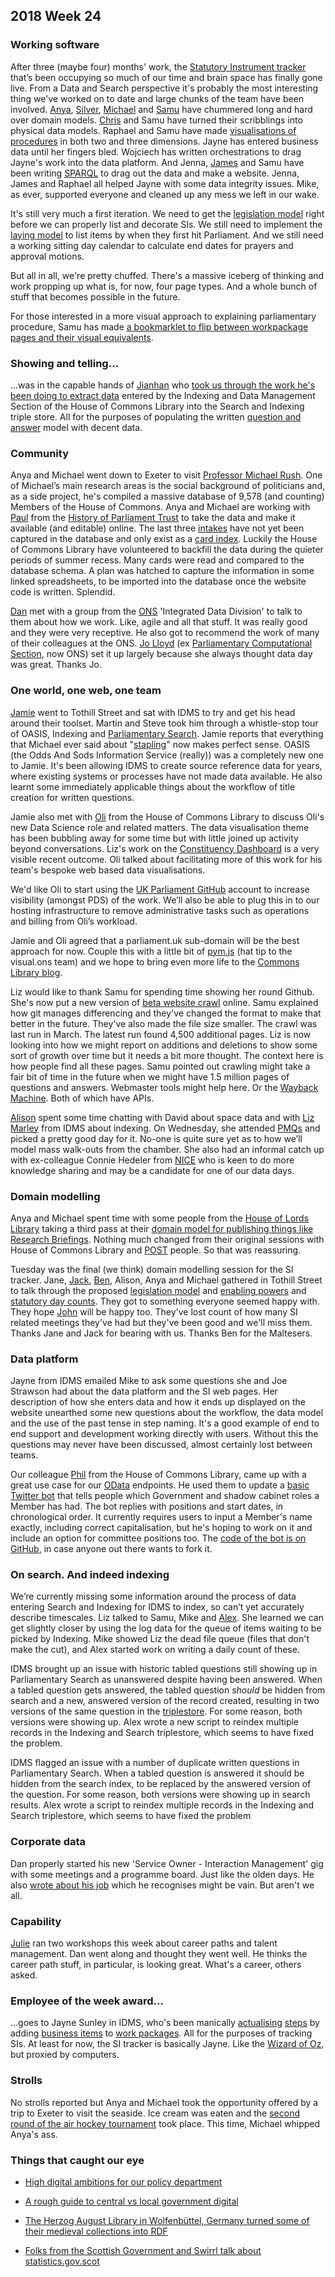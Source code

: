 ## 2018 Week 24

### Working software

After three (maybe four) months' work, the [Statutory Instrument tracker](https://beta.parliament.uk/statutory-instruments) that’s been occupying so much of our time and brain space has finally gone live. From a Data and Search perspective it's probably the most interesting thing we've worked on to date and large chunks of the team have been involved. [Anya](https://twitter.com/bitten_), [Silver](https://twitter.com/silveroliver), [Michael](https://twitter.com/fantasticlife) and [Samu](https://twitter.com/langsamu) have chummered long and hard over domain models. [Chris](https://twitter.com/chrisalcockdev) and Samu have turned their scribblings into physical data models. Raphael and Samu have made [visualisations of procedures](https://procedures.azurewebsites.net/Procedures/4/graph) in both two and three dimensions. Jayne has entered business data until her fingers bled. Wojciech has written orchestrations to drag Jayne's work into the data platform. And Jenna, [James](https://twitter.com/thevinternet) and Samu have been writing [SPARQL](https://en.wikipedia.org/wiki/SPARQL) to drag out the data and make a website. Jenna, James and Raphael all helped Jayne with some data integrity issues. Mike, as ever, supported everyone and cleaned up any mess we left in our wake.

It's still very much a first iteration. We need to get the [legislation model](https://ukparliament.github.io/ontologies/legislation/legislation-ontology.html) right before we can properly list and decorate SIs. We still need to implement the [laying model](https://ukparliament.github.io/ontologies/laying/laying-ontology.html) to list items by when they first hit Parliament. And we still need a working sitting day calendar to calculate end dates for prayers and approval motions.

But all in all, we're pretty chuffed. There's a massive iceberg of thinking and work propping up what is, for now, four page types. And a whole bunch of stuff that becomes possible in the future.

For those interested in a more visual approach to explaining parliamentary procedure, Samu has made [a bookmarklet to flip between workpackage pages and their visual equivalents](https://twitter.com/langsamu/status/1007667248272760832).

### Showing and telling...

...was in the capable hands of [Jianhan](https://twitter.com/jianhanzhu) who [took us through the work he's been doing to extract data](https://www.slideshare.net/UKParliData/unlocking-the-indexing-and-search-data-goldmine) entered by the Indexing and Data Management Section of the House of Commons Library into the Search and Indexing triple store. All for the purposes of populating the written [question and answer](https://ukparliament.github.io/ontologies/question-and-answer/question-and-answer-ontology.html) model with decent data.

### Community

Anya and Michael went down to Exeter to visit [Professor Michael Rush](https://socialsciences.exeter.ac.uk/politics/staff/rush/). One of Michael’s main research areas is the social background of politicians and, as a side project, he's compiled a massive database of 9,578 (and counting) Members of the House of Commons. Anya and Michael are working with [Paul](https://twitter.com/pseaward1) from the [History of Parliament Trust](http://www.historyofparliamentonline.org/) to take the data and make it available (and editable) online. The last three [intakes](https://en.wikipedia.org/wiki/General_election#United_Kingdom) have not yet been captured in the database and only exist as a [card index](https://twitter.com/fantasticlife/status/1006897041002278913). Luckily the House of Commons Library have volunteered to backfill the data during the quieter periods of summer recess. Many cards were read and compared to the database schema. A plan was hatched to capture the information in some linked spreadsheets, to be imported into the database once the website code is written. Splendid.

[Dan](https://twitter.com/dasbarrett) met with a group from the [ONS](https://www.ons.gov.uk/) 'Integrated Data Division' to talk to them about how we work. Like, agile and all that stuff. It was really good and they were very receptive. He also got to recommend the work of many of their colleagues at the ONS. [Jo Lloyd](https://twitter.com/JoannaLloyd1) (ex [Parliamentary Computational Section](https://pds.blog.parliament.uk/), now ONS) set it up  largely because she always thought data day was great. Thanks Jo.

### One world, one web, one team

[Jamie](https://twitter.com/oddtype) went to Tothill Street and sat with IDMS to try and get his head around their toolset. Martin and Steve took him through a whistle-stop tour of OASIS, Indexing and [Parliamentary Search](http://search-material.parliament.uk/). Jamie reports that everything that Michael ever said about "[stapling](https://pds.blog.parliament.uk/2016/09/09/modelling-parliaments/)" now makes perfect sense. OASIS (the Odds And Sods Information Service (really)) was a completely new one to Jamie. It's been allowing IDMS to create source reference data for years, where existing systems or processes have not made data available. He also learnt some immediately applicable things about the workflow of title creation for written questions.

Jamie also met with [Oli](https://twitter.com/olihawkins) from the House of Commons Library to discuss Oli's new Data Science role and related matters. The data visualisation theme has been bubbling away for some time but with little joined up activity beyond conversations. Liz's work on the [Constituency Dashboard](https://commonslibrary.parliament.uk/local-data/constituency-dashboard/) is a very visible recent outcome. Oli talked about facilitating more of this work for his team's bespoke web based data visualisations.

We'd like Oli to start using the [UK Parliament GitHub](https://github.com/ukparliament) account to increase visibility (amongst PDS) of the work. We’ll also be able to plug this in to our hosting infrastructure to remove administrative tasks such as operations and billing from Oli’s workload.

Jamie and Oli agreed that a parliament.uk sub-domain will be the best approach for now. Couple this with a little bit of [pym.js](http://blog.apps.npr.org/pym.js/) (hat tip to the visual.ons team) and we hope to bring even more life to the [Commons Library blog](https://commonslibrary.parliament.uk/).

Liz would like to thank Samu for spending time showing her round Github. She's now put a new version of [beta website crawl](https://github.com/ukparliament/ontologies/blob/master/crawled-urls.csv) online. Samu explained how git manages differencing and they've changed the format to make that better in the future. They've also made the file size smaller. The crawl was last run in March. The latest run found 4,500 additional pages. Liz is now looking into how we might report on additions and deletions to show some sort of growth over time but it needs a bit more thought. The context here is how people find all these pages. Samu pointed out crawling might take a fair bit of time in the future when we might have 1.5 million pages of questions and answers. Webmaster tools might help here. Or the [Wayback Machine](http://archive.org/web/). Both of which have APIs.

[Alison](https://twitter.com/oliala) spent some time chatting with David about space data and with [Liz Marley](https://twitter.com/greensideknits) from IDMS about indexing. On Wednesday, she attended [PMQs](https://en.wikipedia.org/wiki/Prime_Minister%27s_Questions) and picked a pretty good day for it. No-one is quite sure yet as to how we’ll model mass walk-outs from the chamber. She also had an informal catch up with ex-colleague Connie Hedeler from [NICE](https://www.nice.org.uk/) who is keen to do more knowledge sharing and may be a candidate for one of our data days.

### Domain modelling

Anya and Michael spent time with some people from the [House of Lords Library](https://www.parliament.uk/business/lords/work-of-the-house-of-lords/lords-library/) taking a third pass at their [domain model for publishing things like Research Briefings](https://github.com/ukparliament/domain-models/blob/master/document/document.pdf). Nothing much changed from their original sessions with House of Commons Library and [POST](https://www.parliament.uk/post) people. So that was reassuring.

Tuesday was the final (we think) domain modelling session for the SI tracker. Jane, [Jack](https://twitter.com/jackpdent), [Ben](https://twitter.com/benwoodhams), Alison, Anya and Michael gathered in Tothill Street to talk through the proposed [legislation model](https://ukparliament.github.io/ontologies/legislation/legislation-ontology.html) and [enabling powers](https://ukparliament.github.io/ontologies/legislation/legislation-ontology.html#d4e327) and [statutory day counts](https://ukparliament.github.io/ontologies/legislation/legislation-ontology.html#d4e365). They got to something everyone seemed happy with. They hope [John](https://twitter.com/johnlsheridan) will be happy too. They've lost count of how many SI related meetings they've had but they've been good and we'll miss them. Thanks Jane and Jack for bearing with us. Thanks Ben for the Maltesers. 

### Data platform

Jayne from IDMS emailed Mike to ask some questions she and Joe Strawson had about the data platform and the SI web pages. Her description of how she enters data and how it ends up displayed on the website unearthed some new questions about the workflow, the data model and the use of the past tense in step naming. It's a good example of end to end support and development working directly with users. Without this the questions may never have been discussed, almost certainly lost between teams.

Our colleague [Phil](https://twitter.com/philbgorman) from the House of Commons Library, came up with a great use case for our [OData](http://www.odata.org/) endpoints. He used them to update a [basic Twitter bot](https://www.twitter.com/parlibot) that tells people which Government and shadow cabinet roles a Member has had. The bot replies with positions and start dates, in chronological order. It currently requires users to input a Member's name exactly, including correct capitalisation, but he's hoping to work on it and include an option for committee positions too. The [code of the bot is on GitHub](https://github.com/Mognar/memberposts/edit/alternate/Membersposts.py), in case anyone out there wants to fork it.

### On search. And indeed indexing

We’re currently missing some information around the process of data entering Search and Indexing for IDMS to index, so can’t yet accurately describe timescales. Liz talked to Samu, Mike and [Alex](https://twitter.com/alexedwardh). She learned we can get slightly closer by using the log data for the queue of items waiting to be picked by Indexing. Mike showed Liz the dead file queue (files that don't make the cut), and Alex started work on writing a daily count of these.

IDMS brought up an issue with historic tabled questions still showing up in Parliamentary Search as unanswered despite having been answered. When a tabled question gets answered, the tabled question *should* be hidden from search and a new, answered version of the record created, resulting in two versions of the same question in the [triplestore](https://en.wikipedia.org/wiki/Triplestore). For some reason, both versions were showing up. Alex wrote a new script to reindex multiple records in the Indexing and Search triplestore, which seems to have fixed the problem.

IDMS flagged an issue with a number of duplicate written questions in Parliamentary Search. When a tabled question is answered it should be hidden from the search index, to be replaced by the answered version of the question. For some reason, both versions were showing up in search results. Alex wrote a script to reindex multiple records in the Indexing and Search triplestore, which seems to have fixed the problem

### Corporate data

Dan properly started his new 'Service Owner - Interaction Management' gig with some meetings and a programme board. Just like the olden days. He also [wrote about his job](https://medium.com/@dasbarrett/making-changes-f3753bd26c0c) which he recognises might be vain. But aren't we all.

### Capability

[Julie](https://twitter.com/juliebyrne) ran two workshops this week about career paths and talent management. Dan went along and thought they went well. He thinks the career path stuff, in particular, is looking great. What's a career, others asked.

### Employee of the week award...

...goes to Jayne Sunley in IDMS, who's been manically [actualising](https://ukparliament.github.io/ontologies/procedure/procedure-ontology.html#d4e22) [steps](https://ukparliament.github.io/ontologies/procedure/procedure-ontology.html#d4e272) by adding [business items](https://ukparliament.github.io/ontologies/procedure/procedure-ontology.html#d4e193) to [work packages](https://ukparliament.github.io/ontologies/procedure/procedure-ontology.html#d4e284). All for the purposes of tracking SIs. At least for now, the SI tracker is basically Jayne. Like the [Wizard of Oz](https://www.youtube.com/watch?v=-RQxD4Ff7dY&t=47s), but proxied by computers.

### Strolls

No strolls reported but Anya and Michael took the opportunity offered by a trip to Exeter to visit the seaside. Ice cream was eaten and the [second round of the air hockey tournament](http://www.admiralslots.co.uk/venue/harrisons-amusements-dawlish/) took place. This time, Michael whipped Anya's ass.

### Things that caught our eye

* [High digital ambitions for our policy department](https://mhclgdigital.blog.gov.uk/2018/06/11/high-digital-ambitions-for-our-policy-department/)

* [A rough guide to central vs local government digital](http://philrumens.blogspot.com/2018/03/a-rough-guide-to-central-vs-local.html)

* [The Herzog August Library in Wolfenbüttel, Germany turned some of their medieval collections into RDF](http://markupuk.org/webhelp/ar07.html)

* [Folks from the Scottish Government and Swirrl talk about statistics.gov.scot](https://www.dropbox.com/s/r4rqu9a1bkynn7w/Scotland.mp4?dl=0)